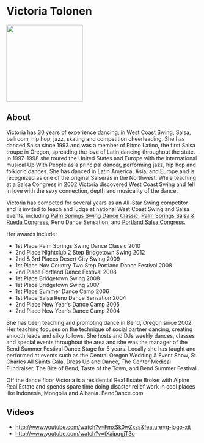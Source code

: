 # Victoria Tolonen
<img src="https://drive.google.com/uc?export=download&id=0BxMUSE4B9Cu1eFZ3MWxCODE3c2M" width="200" />

## About
Victoria has 30 years of experience dancing, in West Coast Swing, Salsa, ballroom, hip hop, jazz, skating and competition cheerleading. She has danced Salsa since 1993 and was a member of Ritmo Latino, the first Salsa troupe in Oregon, spreading the love of Latin dancing throughout the state. In 1997-1998 she toured the United States and Europe with the international musical Up With People as a principal dancer, performing jazz, hip hop and folkloric dances. She has danced in Latin America, Asia, and Europe and is recognized as one of the original Salseras in the Northwest. While teaching at a Salsa Congress in 2002 Victoria discovered West Coast Swing and fell in love with the sexy connection, depth and musicality of the dance.

Victoria has competed for several years as an All-Star Swing competitor and is invited to teach and judge at national West Coast Swing and Salsa events, including <a href="http://www.peoplewhodance.net/summer/swing/index.php">Palm Springs Swing Dance Classic</a>, <a href="http://www.peoplewhodance.net/summer/salsa/">Palm Springs Salsa & Rueda Congress</a>, Reno Dance Sensation, and <a href="http://www.geminivip.com/index.php/en/pschome2">Portland Salsa Congress</a>. 

Her awards include:

* 1st Place Palm Springs Swing Dance Classic 2010
* 2nd Place Nightclub 2 Step Bridgetown Swing 2012
* 2nd & 3rd Places Desert City Swing 2009
* 1st Place Nov Country Two Step Portland Dance Festival 2008
* 2nd Place Portland Dance Festival 2008
* 1st Place Bridgetown Swing 2008
* 1st Place Bridgetown Swing 2007
* 1st Place Summer Dance Camp 2006
* 1st Place Salsa Reno Dance Sensation 2004
* 2nd Place New Year's Dance Camp 2005
* 2nd Place New Year's Dance Camp 2004

She has been teaching and promoting dance in Bend, Oregon since 2002. Her teaching focuses on the technique of social partner dancing, creating smooth leads and silky follows. She hosts and DJs weekly dances, classes and special events throughout the area and she was the manager of the Bend Summer Festival Dance Stage for 5 years. Locally she has taught and performed at events such as the Central Oregon Wedding & Event Show, St. Charles All Saints Gala, Dress Up and Dance, The Center Medical Fundraiser, The Bite of Bend, Taste of the Town, and Bend Summer Festival.

Off the dance floor Victoria is a residential Real Estate Broker with Alpine Real Estate and spends spare time doing disaster relief work in cool places like Indonesia, Mongolia and Albania.  BendDance.com

## Videos
* http://www.youtube.com/watch?v=FmxSk0wZxss&feature=g-logo-xit
* http://www.youtube.com/watch?v=tXaipqgjT3o